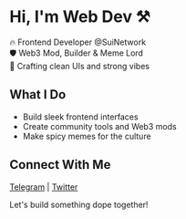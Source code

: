 # Hi, I'm Web Dev ⚒️

🔥 Frontend Developer @SuiNetwork  
🛡️ Web3 Mod, Builder & Meme Lord  
🎨 Crafting clean UIs and strong vibes  

## What I Do
- Build sleek frontend interfaces
- Create community tools and Web3 mods
- Make spicy memes for the culture

## Connect With Me
[Telegram](https://t.me/web_dev7) | [Twitter](https://twitter.com/Web_Dev001)

Let's build something dope together!
